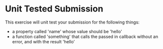 # Unit Tested Submission
This exercise will unit test your submission for the following things:
* a property called 'name' whose value should be 'hello'
* a function called 'something' that calls the passed in callback without an error, and with the result 'hello'